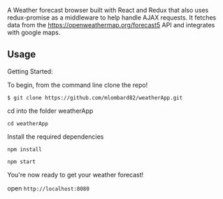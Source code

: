 
A Weather forecast browser built with React and Redux that also uses redux-promise as a middleware to help handle AJAX requests. It fetches data from the <https://openweathermap.org/forecast5> API and integrates with google maps.


Usage
-------

Getting Started:


To begin, from the command line clone the repo!

`$ git clone https://github.com/mlombard82/weatherApp.git`

cd into the folder weatherApp

`cd weatherApp`

Install the required dependencies

`npm install`

`npm start`

You're now ready to get your weather forecast!

open `http://localhost:8080`

